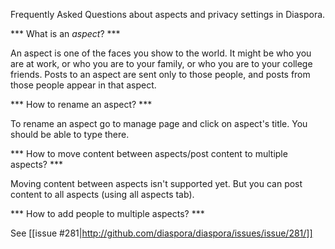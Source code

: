 Frequently Asked Questions about aspects and privacy settings in Diaspora.

*** What is an *aspect*? ***

An aspect is one of the faces you show to the world.  It might be who you are at work, or who you are to your family, or who you are to your college friends.  Posts to an aspect are sent only to those people, and posts from those people appear in that aspect.

*** How to rename an aspect? ***

To rename an aspect go to manage page and click on aspect's title. You should be able to type there.

*** How to move content between aspects/post content to multiple aspects? ***

Moving content between aspects isn't supported yet. But you can post content to all aspects (using all aspects tab).

*** How to add people to multiple aspects? ***

See [[issue #281|http://github.com/diaspora/diaspora/issues/issue/281/]]